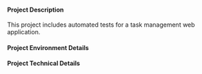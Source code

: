 #### Project Description

This project includes automated tests for a task management web application.

#### Project Environment Details

#### Project Technical Details


